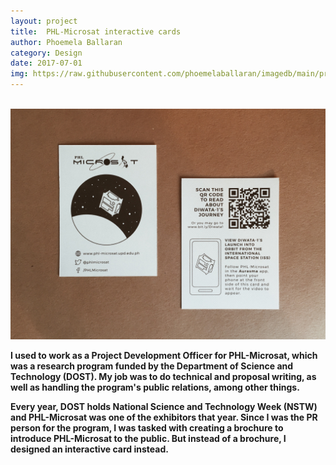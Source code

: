 ```yaml
---
layout: project
title:  PHL-Microsat interactive cards
author: Phoemela Ballaran
category: Design
date: 2017-07-01
img: https://raw.githubusercontent.com/phoemelaballaran/imagedb/main/projects/phl-microsat/microsat1.jpg
---
```

<br><b>
  <img src="https://raw.githubusercontent.com/phoemelaballaran/imagedb/main/projects/phl-microsat/microsat1.jpg">
<br>
  <p>
    I used to work as a Project Development Officer for PHL-Microsat, which was a research program funded by the Department of Science and Technology (DOST). My job was to do technical and proposal writing, as well as handling the program's public relations, among other things.
  </p>
  <p>
    Every year, DOST holds National Science and Technology Week (NSTW) and PHL-Microsat was one of the exhibitors that year. Since I was the PR person for the program, I was tasked with creating a brochure to introduce PHL-Microsat to the public. But instead of a brochure, I designed an interactive card instead.
  </p>
